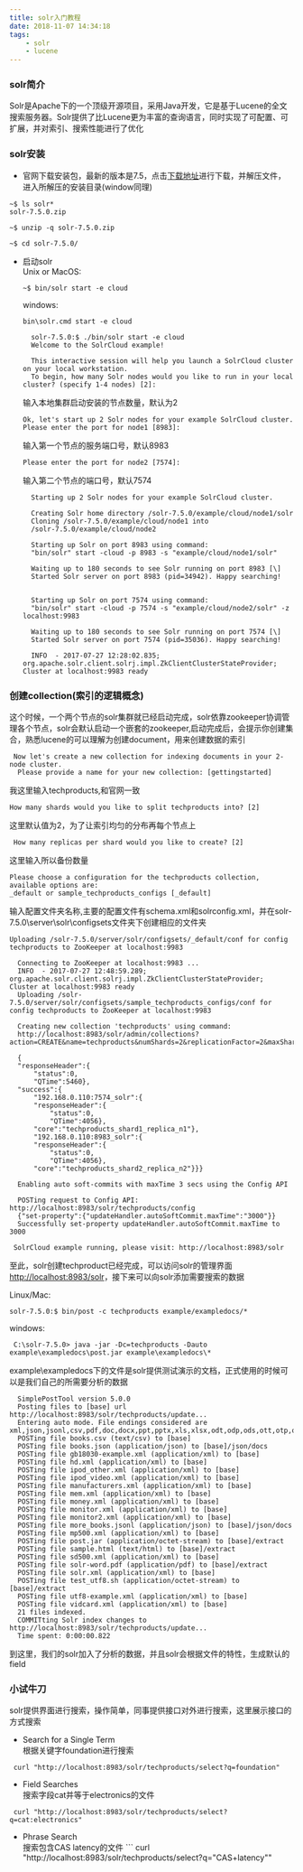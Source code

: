 ```yaml
---
title: solr入门教程
date: 2018-11-07 14:34:18
tags:
    - solr
    - lucene
---
```


### solr简介
Solr是Apache下的一个顶级开源项目，采用Java开发，它是基于Lucene的全文搜索服务器。Solr提供了比Lucene更为丰富的查询语言，同时实现了可配置、可扩展，并对索引、搜索性能进行了优化

### solr安装
+ 官网下载安装包，最新的版本是7.5，点击[下载地址](http://lucene.apache.org/solr/downloads.html)进行下载，并解压文件，进入所解压的安装目录(window同理)    
``` shell
~$ ls solr*
solr-7.5.0.zip

~$ unzip -q solr-7.5.0.zip

~$ cd solr-7.5.0/

```
<!-- more -->
+ 启动solr  
   Unix or MacOS:
    ``` shell
    ~$ bin/solr start -e cloud
    ```  
   windows:
   ``` shell
   bin\solr.cmd start -e cloud
  ```
  ``` shell
    solr-7.5.0:$ ./bin/solr start -e cloud
    Welcome to the SolrCloud example!

    This interactive session will help you launch a SolrCloud cluster on your local workstation.
    To begin, how many Solr nodes would you like to run in your local cluster? (specify 1-4 nodes) [2]:
  ```
  输入本地集群启动安装的节点数量，默认为2
  ``` 
  Ok, let's start up 2 Solr nodes for your example SolrCloud cluster.
  Please enter the port for node1 [8983]:
  ```
  输入第一个节点的服务端口号，默认8983
  ```
  Please enter the port for node2 [7574]: 
  ```
  输入第二个节点的端口号，默认7574
  ```
    Starting up 2 Solr nodes for your example SolrCloud cluster.

    Creating Solr home directory /solr-7.5.0/example/cloud/node1/solr
    Cloning /solr-7.5.0/example/cloud/node1 into
    /solr-7.5.0/example/cloud/node2

    Starting up Solr on port 8983 using command:
    "bin/solr" start -cloud -p 8983 -s "example/cloud/node1/solr"

    Waiting up to 180 seconds to see Solr running on port 8983 [\]
    Started Solr server on port 8983 (pid=34942). Happy searching!


    Starting up Solr on port 7574 using command:
    "bin/solr" start -cloud -p 7574 -s "example/cloud/node2/solr" -z localhost:9983

    Waiting up to 180 seconds to see Solr running on port 7574 [\]
    Started Solr server on port 7574 (pid=35036). Happy searching!

    INFO  - 2017-07-27 12:28:02.835; org.apache.solr.client.solrj.impl.ZkClientClusterStateProvider; Cluster at localhost:9983 ready
  ```
### 创建collection(索引的逻辑概念)
  这个时候，一个两个节点的solr集群就已经启动完成，solr依靠zookeeper协调管理各个节点，solr会默认启动一个嵌套的zookeeper,启动完成后，会提示你创建集合，熟悉lucene的可以理解为创建document，用来创建数据的索引
  ```
   Now let's create a new collection for indexing documents in your 2-node cluster.
    Please provide a name for your new collection: [gettingstarted]

  ```
  我这里输入techproducts,和官网一致
  ```
  How many shards would you like to split techproducts into? [2]
  ```
  这里默认值为2，为了让索引均匀的分布再每个节点上

  ```
   How many replicas per shard would you like to create? [2]
  ```
  这里输入所以备份数量
  ```
  Please choose a configuration for the techproducts collection, available options are:
  _default or sample_techproducts_configs [_default]  
  ```
  输入配置文件夹名称,主要的配置文件有schema.xml和solrconfig.xml，并在solr-7.5.0\server\solr\configsets文件夹下创建相应的文件夹
  ```
  Uploading /solr-7.5.0/server/solr/configsets/_default/conf for config techproducts to ZooKeeper at localhost:9983

    Connecting to ZooKeeper at localhost:9983 ...
    INFO  - 2017-07-27 12:48:59.289; org.apache.solr.client.solrj.impl.ZkClientClusterStateProvider; Cluster at localhost:9983 ready
    Uploading /solr-7.5.0/server/solr/configsets/sample_techproducts_configs/conf for config techproducts to ZooKeeper at localhost:9983

    Creating new collection 'techproducts' using command:
    http://localhost:8983/solr/admin/collections?action=CREATE&name=techproducts&numShards=2&replicationFactor=2&maxShardsPerNode=2&collection.configName=techproducts

    {
    "responseHeader":{
        "status":0,
        "QTime":5460},
    "success":{
        "192.168.0.110:7574_solr":{
        "responseHeader":{
            "status":0,
            "QTime":4056},
        "core":"techproducts_shard1_replica_n1"},
        "192.168.0.110:8983_solr":{
        "responseHeader":{
            "status":0,
            "QTime":4056},
        "core":"techproducts_shard2_replica_n2"}}}

    Enabling auto soft-commits with maxTime 3 secs using the Config API

    POSTing request to Config API: http://localhost:8983/solr/techproducts/config
    {"set-property":{"updateHandler.autoSoftCommit.maxTime":"3000"}}
    Successfully set-property updateHandler.autoSoftCommit.maxTime to 3000

   SolrCloud example running, please visit: http://localhost:8983/solr
  ```
  至此，solr创建techproduct已经完成，可以访问solr的管理界面[http://localhost:8983/solr](http://localhost:8983/solr)，接下来可以向solr添加需要搜索的数据

  Linux/Mac:  
  ```
  solr-7.5.0:$ bin/post -c techproducts example/exampledocs/*
  ```
  windows:  
  ```
   C:\solr-7.5.0> java -jar -Dc=techproducts -Dauto example\exampledocs\post.jar example\exampledocs\*
  ```
  example\exampledocs下的文件是solr提供测试演示的文档，正式使用的时候可以是我们自己的所需要分析的数据

  ```
    SimplePostTool version 5.0.0
    Posting files to [base] url http://localhost:8983/solr/techproducts/update...
    Entering auto mode. File endings considered are xml,json,jsonl,csv,pdf,doc,docx,ppt,pptx,xls,xlsx,odt,odp,ods,ott,otp,ots,rtf,htm,html,txt,log
    POSTing file books.csv (text/csv) to [base]
    POSTing file books.json (application/json) to [base]/json/docs
    POSTing file gb18030-example.xml (application/xml) to [base]
    POSTing file hd.xml (application/xml) to [base]
    POSTing file ipod_other.xml (application/xml) to [base]
    POSTing file ipod_video.xml (application/xml) to [base]
    POSTing file manufacturers.xml (application/xml) to [base]
    POSTing file mem.xml (application/xml) to [base]
    POSTing file money.xml (application/xml) to [base]
    POSTing file monitor.xml (application/xml) to [base]
    POSTing file monitor2.xml (application/xml) to [base]
    POSTing file more_books.jsonl (application/json) to [base]/json/docs
    POSTing file mp500.xml (application/xml) to [base]
    POSTing file post.jar (application/octet-stream) to [base]/extract
    POSTing file sample.html (text/html) to [base]/extract
    POSTing file sd500.xml (application/xml) to [base]
    POSTing file solr-word.pdf (application/pdf) to [base]/extract
    POSTing file solr.xml (application/xml) to [base]
    POSTing file test_utf8.sh (application/octet-stream) to [base]/extract
    POSTing file utf8-example.xml (application/xml) to [base]
    POSTing file vidcard.xml (application/xml) to [base]
    21 files indexed.
    COMMITting Solr index changes to http://localhost:8983/solr/techproducts/update...
    Time spent: 0:00:00.822
  ```
  到这里，我们的solr加入了分析的数据，并且solr会根据文件的特性，生成默认的field

### 小试牛刀

   solr提供界面进行搜索，操作简单，同事提供接口对外进行搜索，这里展示接口的方式搜索

   * Search for a Single Term  
   根据关键字foundation进行搜索
   ```
    curl "http://localhost:8983/solr/techproducts/select?q=foundation"
   ```
   * Field Searches  
   搜索字段cat并等于electronics的文件
   ```
    curl "http://localhost:8983/solr/techproducts/select?q=cat:electronics"
   ```
   * Phrase Search   
   搜索包含CAS latency的文件
    ```
    curl "http://localhost:8983/solr/techproducts/select?q=\"CAS+latency\""
   ```
